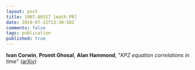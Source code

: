 ```yaml
---
layout: post
title: 1907.09317 [math.PR]
date: 2019-07-22T13:30:58Z
comments: false
tags: publication
published: true
---
```


<b>Ivan Corwin</b>, <b>Promit Ghosal</b>, <b>Alan Hammond</b>, "<i>KPZ equation correlations in time</i>" ([arXiv](http://arxiv.org/abs/1907.09317v1))
